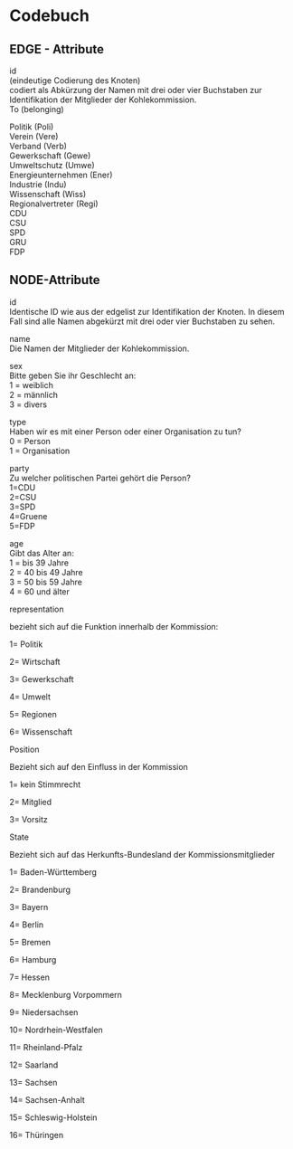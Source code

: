 # Codebuch												
												
## EDGE - Attribute												
												
id												
(eindeutige Codierung des Knoten)												
codiert als Abkürzung der Namen mit drei oder vier Buchstaben zur Identifikation der Mitglieder der Kohlekommission.												
To (belonging)												
												
Politik (Poli)												
Verein (Vere)												
Verband (Verb)												
Gewerkschaft (Gewe)												
Umweltschutz (Umwe)												
Energieunternehmen (Ener)												
Industrie (Indu)												
Wissenschaft (Wiss)												
Regionalvertreter (Regi)												
CDU												
CSU												
SPD												
GRU												
FDP												
															
												
## NODE-Attribute												
												
id												
Identische ID wie aus der edgelist zur Identifikation der Knoten. In diesem Fall sind alle Namen abgekürzt mit drei oder vier Buchstaben zu sehen.												
												
name												
Die Namen der Mitglieder der Kohlekommission.												
												
sex												
Bitte geben Sie ihr Geschlecht an:												
1 = weiblich												
2 = männlich												
3 = divers												
												
type												
Haben wir es mit einer Person oder einer Organisation zu tun?												
0 = Person												
1 = Organisation												
												
party												
Zu welcher politischen Partei gehört die Person?												
1=CDU												
2=CSU												
3=SPD												
4=Gruene												
5=FDP												
												
age												
Gibt das Alter an:												
1 = bis 39 Jahre												
2 = 40 bis 49 Jahre												
3 = 50 bis 59 Jahre												
4 = 60 und älter												
												
representation												
												
bezieht sich auf die Funktion innerhalb der Kommission:												
												
1= Politik												
												
2= Wirtschaft												
												
3= Gewerkschaft												
												
4= Umwelt												
												
5= Regionen												
												
6= Wissenschaft												
												
Position												
												
Bezieht sich auf den Einfluss in der Kommission												
												
1= kein Stimmrecht												
												
2= Mitglied												
												
3= Vorsitz												
												
State												
												
Bezieht sich auf das Herkunfts-Bundesland der Kommissionsmitglieder												
												
1= Baden-Württemberg												
												
2= Brandenburg												
												
3= Bayern												
												
4= Berlin												
												
5= Bremen												
												
6= Hamburg												
												
7= Hessen												
												
8= Mecklenburg Vorpommern												
												
9= Niedersachsen												
												
10= Nordrhein-Westfalen												
												
11= Rheinland-Pfalz												
												
12= Saarland												
												
13= Sachsen												
												
14= Sachsen-Anhalt												
												
15= Schleswig-Holstein												
												
16= Thüringen												
												
											
